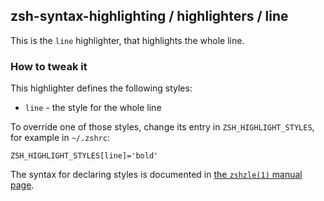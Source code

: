 zsh-syntax-highlighting / highlighters / line
---------------------------------------------

This is the `line` highlighter, that highlights the whole line.


### How to tweak it

This highlighter defines the following styles:

* `line` - the style for the whole line

To override one of those styles, change its entry in `ZSH_HIGHLIGHT_STYLES`,
for example in `~/.zshrc`:

    ZSH_HIGHLIGHT_STYLES[line]='bold'

The syntax for declaring styles is documented in [the `zshzle(1)` manual
page](http://zsh.sourceforge.net/Doc/Release/Zsh-Line-Editor.html#SEC135).
